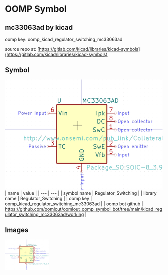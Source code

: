# OOMP Symbol  
## mc33063ad  by kicad  
  
oomp key: oomp_kicad_regulator_switching_mc33063ad  
  
source repo at: [https://gitlab.com/kicad/libraries/kicad-symbols](https://gitlab.com/kicad/libraries/kicad-symbols)  
## Symbol  
  
[![working.png](working_600.png)](working.png)  
| name | value | 
| --- | --- | 
| symbol name | Regulator_Switching | 
| library name | Regulator_Switching | 
| oomp key | oomp_kicad_regulator_switching_mc33063ad | 
| oomp bot github | https://github.com/oomlout/oomlout_oomp_symbol_bot/tree/main/kicad_regulator_switching_mc33063ad/working | 
## Images  
  
[![working.png](working_140.png)](working.png)  

